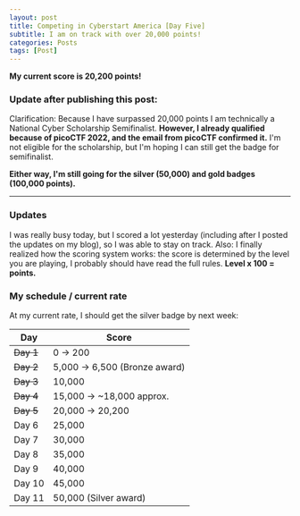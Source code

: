 ```yaml
---
layout: post
title: Competing in Cyberstart America [Day Five]
subtitle: I am on track with over 20,000 points!
categories: Posts
tags: [Post]
---
```

**My current score is 20,200 points!** 

### Update after publishing this post: 
Clarification: Because I have surpassed 20,000 points I am technically a National Cyber Scholarship Semifinalist. **However, I already qualified because of picoCTF 2022, and the email from picoCTF confirmed it.**
I'm not eligible for the scholarship, but I'm hoping I can still get the badge for semifinalist. 

**Either way, I'm still going for the silver (50,000) and gold badges (100,000 points).**

---
### Updates
I was really busy today, but I scored a lot yesterday (including after I posted the updates on my blog), so I was able to stay on track.
Also: I finally realized how the scoring system works: the score is determined by the level you are playing, I probably should have read the full rules. **Level x 100 = points.**

### My schedule / current rate
At my current rate, I should get the silver badge by next week:

| Day      | Score |
| ----------- | ----------- |
|~~Day 1~~      | 0 -> 200      |
| ~~Day 2~~      | 5,000  -> 6,500  (Bronze award)   |
| ~~Day 3~~   | 10,000        |
| ~~Day 4~~      | 15,000 -> ~18,000 approx.  |
| ~~Day 5~~   | 20,000  -> 20,200      |
| Day 6      | 25,000       |
| Day 7   | 30,000        |
| Day 8      | 35,000       |
| Day 9   | 40,000        |
| Day 10      | 45,000       |
| Day 11   | 50,000   (Silver award)     |

